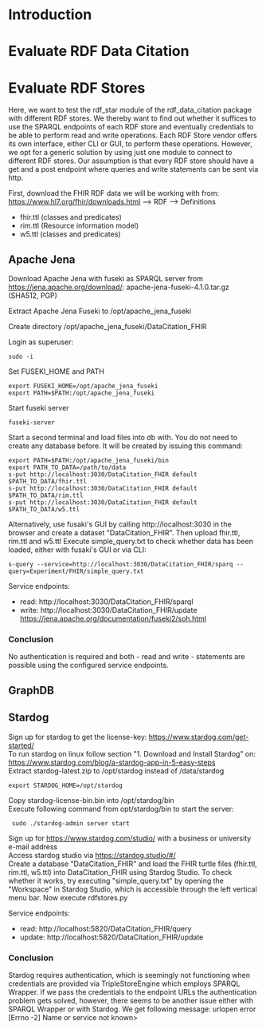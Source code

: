 # Introduction
# Evaluate RDF Data Citation
# Evaluate RDF Stores
Here, we want to test the rdf_star module of the rdf_data_citation package with different RDF stores. We thereby want 
to find out whether it suffices to use the SPARQL endpoints of each RDF store and eventually credentials to be able to 
perform read and write operations. Each RDF Store vendor offers its own interface, either CLI or GUI, to perform these 
operations. However, we opt for a generic solution by using just one module to connect to different RDF stores. Our 
assumption is that every RDF store should have a get and a post endpoint where queries and write statements 
can be sent via http.

First, download the FHIR RDF data we will be working with from: https://www.hl7.org/fhir/downloads.html --> RDF --> Definitions  
* fhir.ttl (classes and predicates)
* rim.ttl (Resource information model)
* w5.ttl (classes and predicates)
## Apache Jena
Download Apache Jena with fuseki as SPARQL server  from https://jena.apache.org/download/: apache-jena-fuseki-4.1.0.tar.gz (SHA512, PGP)

Extract Apache Jena Fuseki to /opt/apache_jena_fuseki  

Create directory /opt/apache_jena_fuseki/DataCitation_FHIR

Login as superuser:

    sudo -i
Set FUSEKI_HOME and PATH  
    <!-- binaries to start server are in apache_jena_fuseki and the ones to load and query datasets in apache_jena_fuseki/bin -->
    
    export FUSEKI_HOME=/opt/apache_jena_fuseki
    export PATH=$PATH:/opt/apache_jena_fuseki 

Start fuseki server
    
    fuseki-server

Start a second terminal and load files into db with. You do not need to create any database before. 
It will be created by issuing this command:
<!-- export PATH_TO_DATA=/home/filip/Dokumente/Uni/Master/8._Semester/Master_thesis/Research/Evaluation/orig_data/fhir.rdf.ttl -->
    export PATH=$PATH:/opt/apache_jena_fuseki/bin
    export PATH_TO_DATA=/path/to/data
    s-put http://localhost:3030/DataCitation_FHIR default $PATH_TO_DATA/fhir.ttl 
    s-put http://localhost:3030/DataCitation_FHIR default $PATH_TO_DATA/rim.ttl 
    s-put http://localhost:3030/DataCitation_FHIR default $PATH_TO_DATA/w5.ttl  

Alternatively, use fusaki's GUI by calling http://localhost:3030 in the browser and create a 
dataset "DataCitation_FHIR". Then upload fhir.ttl, rim.ttl and w5.ttl
Execute simple_query.txt to check whether data has been loaded, either with fusaki's GUI or via CLI:

    s-query --service=http://localhost:3030/DataCitation_FHIR/sparq --query=Experiment/FHIR/simple_query.txt

Service endpoints:
* read: http://localhost:3030/DataCitation_FHIR/sparql
* write: http://localhost:3030/DataCitation_FHIR/update
https://jena.apache.org/documentation/fuseki2/soh.html
  
### Conclusion
No authentication is required and both - read and write - statements are possible using the configured service 
endpoints. 

## GraphDB

## Stardog
Sign up for stardog to get the license-key: https://www.stardog.com/get-started/  
To run stardog on linux follow section "1. Download and Install Stardog" on: https://www.stardog.com/blog/a-stardog-app-in-5-easy-steps  
Extract stardog-latest.zip to /opt/stardog instead of /data/stardog  

    export STARDOG_HOME=/opt/stardog  
Copy stardog-license-bin.bin into /opt/stardog/bin  
Execute following command from opt/stardog/bin to start the server:  

     sudo ./stardog-admin server start

Sign up for https://www.stardog.com/studio/ with a business or university e-mail address  
Access stardog studio via https://stardog.studio/#/  
Create a database "DataCitation_FHIR" and load the FHIR turtle files (fhir.ttl, rim.ttl, w5.ttl) into DataCitation_FHIR 
using Stardog Studio.
To check whether it works, try executing "simple_query.txt" by opening the "Workspace" in Stardog Studio, which 
is accessible through the left vertical menu bar.
Now execute rdfstores.py


Service endpoints:
* read: http://localhost:5820/DataCitation_FHIR/query
* update: http://localhost:5820/DataCitation_FHIR/update

### Conclusion
Stardog requires authentication, which is seemingly not functioning when credentials are provided 
via TripleStoreEngine which employs SPARQL Wrapper. If we pass the credentials to the endpoint URLs 
the authentication problem gets solved, however, there seems to be another issue either with SPARQL Wrapper
or with Stardog.
We get following message: urlopen error [Errno -2] Name or service not known>
